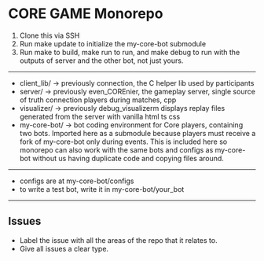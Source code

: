# CORE GAME Monorepo

1. Clone this via SSH
2. Run make update to initialize the my-core-bot submodule
3. Run make to build, make run to run, and make debug to run with the outputs of server and the other bot, not just yours.

---

- client_lib/ -> previously connection, the C helper lib used by participants
- server/ -> previously even_COREnier, the gameplay server, single source of truth connection players during matches, cpp
- visualizer/ -> previously debug_visualizerm displays replay files generated from the server with vanilla html ts css
- my-core-bot/ -> bot coding environment for Core players, containing two bots. Imported here as a submodule because players must receive a fork of my-core-bot only during events. This is included here so monorepo can also work with the same bots and configs as my-core-bot without us having duplicate code and copying files around.

---

- configs are at my-core-bot/configs
- to write a test bot, write it in my-core-bot/your_bot

---

## Issues

- Label the issue with all the areas of the repo that it relates to.
- Give all issues a clear type.
